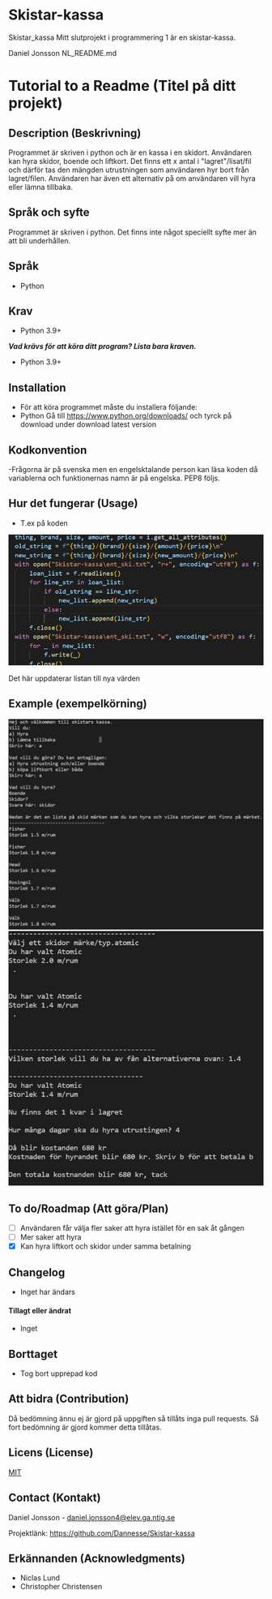 # Skistar-kassa
Skistar_kassa
Mitt slutprojekt i programmering 1 är en skistar-kassa. 

Daniel Jonsson
NL_README.md

# Tutorial to a Readme (Titel på ditt projekt)

## Description (Beskrivning)
Programmet är skriven i python och är en kassa i en skidort. Användaren kan hyra skidor, boende och liftkort. Det finns ett x antal i "lagret"/lisat/fil och därför tas den mängden utrustningen som användaren hyr bort från lagret/filen. Användaren har även ett alternativ på om användaren vill hyra eller lämna tillbaka.

## Språk och syfte
Programmet är skriven i python. Det finns inte något speciellt syfte mer än att bli underhållen.  

## Språk
- Python

## Krav
- Python 3.9+


***Vad krävs för att köra ditt program? Lista bara kraven.***

- Python 3.9+

## Installation
- För att köra programmet måste du installera följande:
- Python 
    Gå till https://www.python.org/downloads/ och tyrck på download under download latest version


## Kodkonvention
-Frågorna är på svenska men en engelsktalande person kan läsa koden då variablerna och funktionernas namn är på engelska. PEP8 följs.


## Hur det fungerar (Usage)
- T.ex på koden  
<img src ="./IMG/Exempel_kod.jpg">   

    
Det här uppdaterar listan till nya värden


## Example (exempelkörning)

<img src ="./IMG/img 1.jpg">
<img src ="./IMG/img 2.jpg">



## To do/Roadmap (Att göra/Plan)
- [ ] Användaren får välja fler saker att hyra istället för en sak åt gången
- [ ] Mer saker att hyra
- [x] Kan hyra liftkort och skidor under samma betalning

## Changelog
- Inget har ändars 

#### Tillagt eller ändrat
- Inget

## Borttaget

- Tog bort upprepad kod

## Att bidra (Contribution)


Då bedömning ännu ej är gjord på uppgiften så tillåts inga pull requests. Så fort bedömning är gjord kommer detta tillåtas.  



## Licens (License)

[MIT](https://choosealicense.com/licenses/mit/)

## Contact (Kontakt)
Daniel Jonsson - daniel.jonsson4@elev.ga.ntig.se

Projektlänk: https://github.com/Dannesse/Skistar-kassa

## Erkännanden (Acknowledgments)
- Niclas Lund
- Christopher Christensen